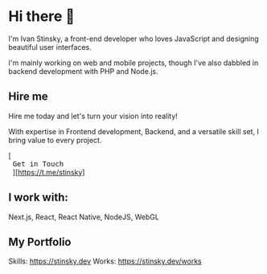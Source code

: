 # Hi there 👋

I'm Ivan Stinsky, a front-end developer who loves JavaScript and designing beautiful user interfaces.

I'm mainly working on web and mobile projects, though I've also dabbled in backend development with PHP and Node.js.

## Hire me

Hire me today and let's turn your vision into reality!

With expertise in Frontend development, Backend, and a versatile skill set, I bring value to every project.

[<kbd> <br> Get in Touch <br> </kbd>][https://t.me/stinsky]




## I work with:

Next.js, React, React Native, NodeJS, WebGL

## My Portfolio

Skills: https://stinsky.dev
Works: https://stinsky.dev/works
